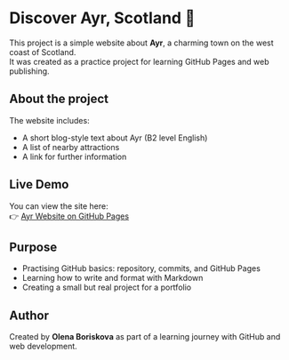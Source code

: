 # Discover Ayr, Scotland 🌊

This project is a simple website about **Ayr**, a charming town on the west coast of Scotland.  
It was created as a practice project for learning GitHub Pages and web publishing.

## About the project
The website includes:
- A short blog-style text about Ayr (B2 level English)
- A list of nearby attractions
- A link for further information

## Live Demo
You can view the site here:  
👉 [Ayr Website on GitHub Pages](https://your-username.github.io/your-repo-name)

## Purpose
- Practising GitHub basics: repository, commits, and GitHub Pages  
- Learning how to write and format with Markdown  
- Creating a small but real project for a portfolio  

## Author
Created by **Olena Boriskova** as part of a learning journey with GitHub and web development.

